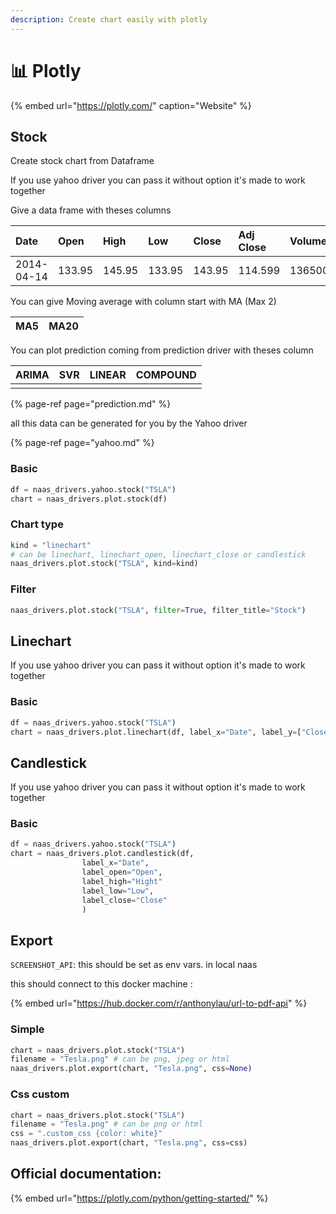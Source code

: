 ```yaml
---
description: Create chart easily with plotly
---
```


# 📊 Plotly

{% embed url="https://plotly.com/" caption="Website" %}

## Stock

Create stock chart from Dataframe

If you use yahoo driver you can pass it without option it's made to work together

Give a data frame with theses columns

| Date | Open | High | Low | Close | Adj Close | Volume | Company |
| :--- | :--- | :--- | :--- | :--- | :--- | :--- | :--- |
| 2014-04-14 | 133.95 | 145.95 | 133.95 | 143.95 | 114.599 | 13650000 | TSLA |

You can give Moving average with column start with MA \(Max 2\)

| MA5 | MA20 |
| :--- | :--- |


You can plot prediction coming from prediction driver with theses column

| ARIMA | SVR | LINEAR | COMPOUND |
| :--- | :--- | :--- | :--- |
|  |  |  |  |

{% page-ref page="prediction.md" %}

all this data can be generated for you by the Yahoo driver

{% page-ref page="yahoo.md" %}

### Basic

```python
df = naas_drivers.yahoo.stock("TSLA")
chart = naas_drivers.plot.stock(df)
```

### Chart type

```python
kind = "linechart" 
# can be linechart, linechart_open, linechart_close or candlestick
naas_drivers.plot.stock("TSLA", kind=kind)
```

### Filter

```python
naas_drivers.plot.stock("TSLA", filter=True, filter_title="Stock")
```

## Linechart

If you use yahoo driver you can pass it without option it's made to work together

### Basic

```python
df = naas_drivers.yahoo.stock("TSLA")
chart = naas_drivers.plot.linechart(df, label_x="Date", label_y=["Close"])
```

## Candlestick

If you use yahoo driver you can pass it without option it's made to work together

### Basic

```python
df = naas_drivers.yahoo.stock("TSLA")
chart = naas_drivers.plot.candlestick(df, 
                label_x="Date", 
                label_open="Open", 
                label_high="Hight"
                label_low="Low",
                label_close="Close"
                )
```

## Export

`SCREENSHOT_API`: this should be set as env vars. in local naas

this should connect to this docker machine :

{% embed url="https://hub.docker.com/r/anthonylau/url-to-pdf-api" %}

### Simple

```python
chart = naas_drivers.plot.stock("TSLA")
filename = "Tesla.png" # can be png, jpeg or html
naas_drivers.plot.export(chart, "Tesla.png", css=None)
```

### Css custom

```python
chart = naas_drivers.plot.stock("TSLA")
filename = "Tesla.png" # can be png or html
css = ".custom_css {color: white}"
naas_drivers.plot.export(chart, "Tesla.png", css=css)
```

## Official documentation:

{% embed url="https://plotly.com/python/getting-started/" %}

